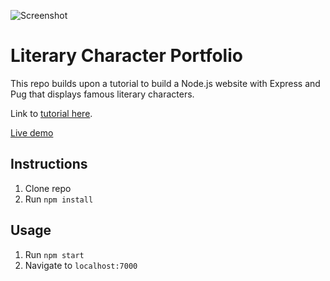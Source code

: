 ![Screenshot](https://i.imgur.com/hSF1raV.png)

# Literary Character Portfolio

This repo builds upon a tutorial to build a Node.js website with Express and Pug that displays famous literary characters. 


Link to [tutorial here](https://freshman.tech/learn-node).

[Live demo](https://node-express-pug.herokuapp.com/)

## Instructions
1. Clone repo
2. Run `npm install`

## Usage
1. Run `npm start`
2. Navigate to `localhost:7000`




